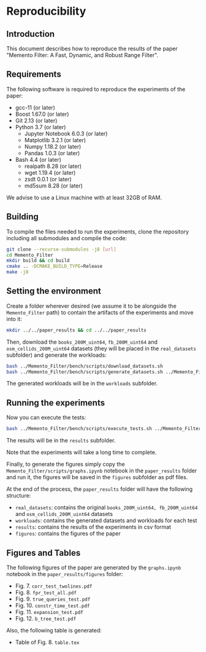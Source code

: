 # Reproducibility

## Introduction

This document describes how to reproduce the results of the paper "Memento
Filter: A Fast, Dynamic, and Robust Range Filter".

## Requirements

The following software is required to reproduce the experiments of the paper:

- gcc-11 (or later)
- Boost 1.67.0 (or later)
- Git 2.13 (or later)
- Python 3.7 (or later)
  - Jupyter Notebook 6.0.3 (or later)
  - Matplotlib 3.2.1 (or later)
  - Numpy 1.18.2 (or later)
  - Pandas 1.0.3 (or later)
- Bash 4.4 (or later)
  - realpath 8.28 (or later)
  - wget 1.19.4 (or later)
  - zsdt 0.0.1 (or later)
  - md5sum 8.28 (or later)

We advise to use a Linux machine with at least 32GB of RAM.

## Building

To compile the files needed to run the experiments, clone the repository
including all submodules and compile the code:
```bash
git clone --recurse-submodules -j8 [url]
cd Memento_Filter
mkdir build && cd build
cmake .. -DCMAKE_BUILD_TYPE=Release
make -j8
```

## Setting the environment
Create a folder wherever desired (we assume it to be alongside the
`Memento_Filter` path) to contain the artifacts of the experiments and move
into it:
```bash
mkdir ../../paper_results && cd ../../paper_results
```

Then, download the `books_200M_uint64`, `fb_200M_uint64` and
`osm_cellids_200M_uint64` datasets (they will be placed in the `real_datasets`
subfolder) and generate the workloads:
```bash
bash ../Memento_Filter/bench/scripts/download_datasets.sh
bash ../Memento_Filter/bench/scripts/generate_datasets.sh ../Memento_Filter/build real_datasets
```
The generated workloads will be in the `workloads` subfolder.
## Running the experiments
Now you can execute the tests:
```bash
bash ../Memento_Filter/bench/scripts/execute_tests.sh ../Memento_Filter/build workloads
```
The results will be in the `results` subfolder.

Note that the experiments will take a long time to complete.

Finally, to generate the figures simply copy the
`Memento_Filter/scripts/graphs.ipynb` notebook in the `paper_results` folder
and run it, the figures will be saved in the `figures` subfolder as pdf files.

At the end of the process, the `paper_results` folder will have the following
structure:
- `real_datasets`: contains the original `books_200M_uint64, fb_200M_uint64`
  and `osm_cellids_200M_uint64` datasets
- `workloads`: contains the generated datasets and workloads for each test
- `results`: contains the results of the experiments in csv format
- `figures`: contains the figures of the paper

## Figures and Tables

The following figures of the paper are generated by the `graphs.ipynb` notebook
in the `paper_results/figures` folder: 
- Fig. 7. `corr_test_twolines.pdf`
- Fig. 8. `fpr_test_all.pdf`
- Fig. 9. `true_queries_test.pdf`
- Fig. 10. `constr_time_test.pdf`
- Fig. 11. `expansion_test.pdf`
- Fig. 12. `b_tree_test.pdf`

Also, the following table is generated:
- Table of Fig. 8. `table.tex`
